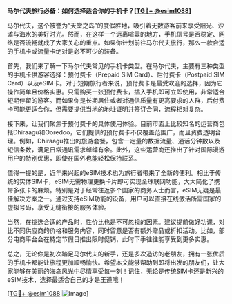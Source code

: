**马尔代夫旅行必备：如何选择适合你的手机卡？[[TG💪+ @esim1088](https://t.me/s/esim1088)]**

马尔代夫，这个被誉为“天堂之岛”的度假胜地，吸引着无数游客前来享受阳光、沙滩与海水的美好时光。然而，在这样一个远离喧嚣的地方，手机信号是否稳定、网络是否流畅就成了大家关心的重点。如果你计划前往马尔代夫旅行，那么一款合适的手机卡或流量卡绝对是必不可少的装备。

首先，我们来了解一下马尔代夫常见的手机卡类型。在马尔代夫，主要有三种类型的手机卡供游客选择：预付费卡（Prepaid SIM Card）、后付费卡（Postpaid SIM Card）以及eSIM卡。对于短期旅行者来说，预付费卡是最受欢迎的选择，因为它操作简单且价格实惠。只需购买一张预付费卡，插入手机即可立即使用，非常适合短期停留的游客。而如果你是长期居住或者对通信质量有更高要求的人群，后付费卡可能更适合你，但需要提供当地的地址证明并签订合同，流程相对复杂。

接下来，让我们聚焦于预付费卡的具体使用体验。目前市面上比较知名的运营商包括Dhiraagu和Ooredoo，它们提供的预付费卡不仅覆盖范围广，而且资费透明合理。例如，Dhiraagu推出的旅游套餐，包含一定量的数据流量、通话分钟数以及短信条数，满足日常通讯需求绰绰有余。此外，这些运营商还推出了针对国际漫游用户的特别优惠，即使在国外也能轻松保持联系。

值得一提的是，近年来兴起的eSIM技术也为旅行者带来了全新的便利。相比于传统的实体SIM卡，eSIM无需物理更换卡片即可实现全球联网功能，大大简化了携带多张卡的麻烦。特别是对于经常往返多个国家的商务人士而言，eSIM无疑是最佳解决方案之一。通过支持eSIM功能的设备，用户可以直接在线激活所需国家的虚拟号码，享受无缝衔接的服务体验。

当然，在挑选合适的产品时，性价比也是不可忽视的因素。建议提前做好功课，对比不同供应商的价格和服务内容，同时留意是否有额外赠品或折扣活动。比如，部分电商平台会在特定节假日推出限时促销，此时下手往往能享受到更多实惠。

总之，无论你是初次踏足马尔代夫的新手，还是多次造访的老朋友，拥有一张优质的手机卡都能让旅程更加顺畅愉快。希望本文能够帮助到即将出发的朋友们，让大家能够在美丽的海岛风光中尽情享受每一刻！记住，无论是传统SIM卡还是新兴的eSIM技术，选择最适合自己的才是王道哦！

[[TG💪+ @esim1088](https://t.me/s/esim1088) ![Image](https://i.postimg.cc/4NQfJmqS/Snipaste-2025-05-13-00-14-12.png)]